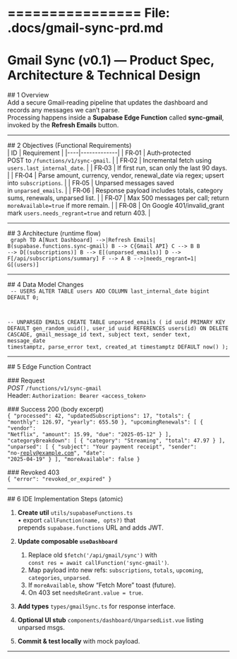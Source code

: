 ================
File: .docs/gmail-sync-prd.md
================
# Gmail Sync (v0.1) — Product Spec, Architecture & Technical Design  

## 1 Overview  
Add a secure Gmail‑reading pipeline that updates the dashboard and records any messages we can’t parse.  
Processing happens inside a **Supabase Edge Function** called **sync‑gmail**, invoked by the **Refresh Emails** button.

---

## 2 Objectives (Functional Requirements)  
| ID | Requirement |
|----|-------------|
| FR‑01 | Auth‑protected POST to <code>/functions/v1/sync-gmail</code>. |
| FR‑02 | Incremental fetch using <code>users.last_internal_date</code>. |
| FR‑03 | If first run, scan only the last 90 days. |
| FR‑04 | Parse amount, currency, vendor, renewal_date via regex; upsert into <code>subscriptions</code>. |
| FR‑05 | Unparsed messages saved in <code>unparsed_emails</code>. |
| FR‑06 | Response payload includes totals, category sums, renewals, unparsed list. |
| FR‑07 | Max 500 messages per call; return <code>moreAvailable=true</code> if more remain. |
| FR‑08 | On Google 401/invalid_grant mark <code>users.needs_regrant=true</code> and return 403. |

---

## 3 Architecture (runtime flow)  
<code>
graph TD
  A[Nuxt&nbsp;Dashboard] -->|Refresh Emails| B(supabase.functions.sync‑gmail)
  B --> C{Gmail&nbsp;API}
  C --> B
  B --> D[(subscriptions)]
  B --> E[(unparsed_emails)]
  D --> F[/api/subscriptions/summary]
  F --> A
  B -->|needs_regrant=1| G[(users)]
</code>

---

## 4 Data Model Changes  
<code>
-- USERS
ALTER TABLE users
  ADD COLUMN last_internal_date bigint DEFAULT 0;

-- UNPARSED EMAILS
CREATE TABLE unparsed_emails (
  id uuid PRIMARY KEY DEFAULT gen_random_uuid(),
  user_id uuid REFERENCES users(id) ON DELETE CASCADE,
  gmail_message_id text,
  subject text,
  sender text,
  message_date timestamptz,
  parse_error text,
  created_at timestamptz DEFAULT now()
);
</code>

---

## 5 Edge Function Contract  

### Request  
*POST* <code>/functions/v1/sync-gmail</code>  
Header: <code>Authorization: Bearer &lt;access_token&gt;</code>  

### Success 200 (body excerpt)  
<code>{
  "processed": 42,
  "updatedSubscriptions": 17,
  "totals": { "monthly": 126.97, "yearly": 655.50 },
  "upcomingRenewals": [
    { "vendor": "Netflix", "amount": 15.99, "due": "2025‑05‑12" }
  ],
  "categoryBreakdown": [
    { "category": "Streaming", "total": 47.97 }
  ],
  "unparsed": [
    { "subject": "Your payment receipt", "sender": "no‑reply@example.com", "date": "2025‑04‑19" }
  ],
  "moreAvailable": false
}</code>  

### Revoked 403  
<code>{ "error": "revoked_or_expired" }</code>

---

## 6 IDE Implementation Steps (atomic)  

1. **Create util** <code>utils/supabaseFunctions.ts</code>  
   • export <code>callFunction(name, opts?)</code> that prepends <code>supabase.functions</code> URL and adds JWT.  

2. **Update composable <code>useDashboard</code>**  
   1. Replace old <code>$fetch('/api/gmail/sync')</code> with  
      <code>const res = await callFunction('sync-gmail')</code>.  
   2. Map payload into new refs: <code>subscriptions</code>, <code>totals</code>, <code>upcoming</code>, <code>categories</code>, <code>unparsed</code>.  
   3. If <code>moreAvailable</code>, show “Fetch More” toast (future).  
   4. On 403 set <code>needsReGrant.value = true</code>.  

3. **Add types** <code>types/gmailSync.ts</code> for response interface.  

4. **Optional UI stub** <code>components/dashboard/UnparsedList.vue</code> listing unparsed msgs.  

5. **Commit & test locally** with mock payload.  

---
